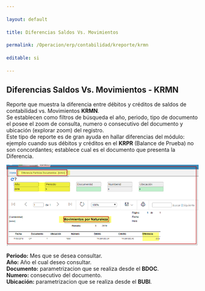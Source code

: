 ```yaml
---

layout: default

title: Diferencias Saldos Vs. Movimientos  

permalink: /Operacion/erp/contabilidad/kreporte/krmn

editable: si

---
```


## Diferencias Saldos Vs. Movimientos - KRMN  

Reporte que muestra la diferencia entre débitos y créditos de saldos de contabilidad vs. Movimientos **KRMN**.  
Se establecen como filtros de búsqueda el año, periodo, tipo de documento el posee el zoom de consulta, numero o consecutivo del documento y ubicación (explorar zoom) del registro.  
Este tipo de reporte es de gran ayuda en hallar diferencias del módulo: ejemplo cuando sus débitos y créditos en el **KRPR** (Balance de Prueba) no son concordantes; establece cual es el documento que presenta la Diferencia.  



![](krmn1.png)  

**Periodo:** Mes que se desea consultar.  
**Año:** Año el cual deseo consultar.  
**Documento:** parametrizacion que se realiza desde el **BDOC**.  
**Numero:** consecutivo del documento.  
**Ubicación:** parametrizacion que se realiza desde el **BUBI**.  










